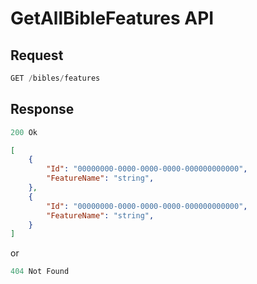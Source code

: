 # GetAllBibleFeatures API

## Request

```js
GET /bibles/features
```

## Response

```javascript
200 Ok
```

```json
[
    {
        "Id": "00000000-0000-0000-0000-000000000000",
        "FeatureName": "string",
    },
    {
        "Id": "00000000-0000-0000-0000-000000000000",
        "FeatureName": "string",        
    }
]
```

or 

```javascript
404 Not Found
```
